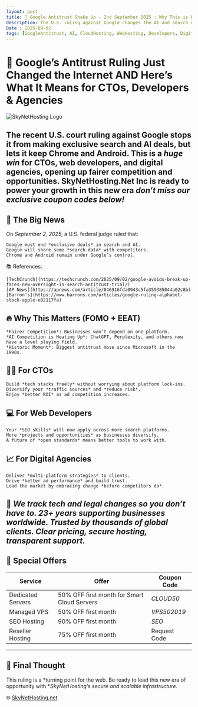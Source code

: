 ```yaml
---
layout: post
title: 🚀 Google Antitrust Shake Up - 2nd September 2025 : Why This is Huge for CTOs, Developers, and Agencies  
description: The U.S. ruling against Google changes the AI and search market. Here’s how CTOs, devs, and agencies can leverage this shift  and save big with SkyNetHosting.Net Inc  coupon codes.  
Date : 2025-09-02
tags: [GoogleAntitrust, AI, CloudHosting, WebHosting, Developers, DigitalAgency, Startup, SkyNetHosting, SEO, CloudComputing]  
---
```

# 🚀 Google’s Antitrust Ruling Just Changed the Internet AND Here’s What It Means for CTOs, Developers & Agencies

![SkyNetHosting Logo](https://path-to-your-logo.png)
## The recent U.S. court ruling against Google stops it from making exclusive search and AI deals, but lets it keep Chrome and Android.  This is a *huge win* for CTOs, web developers, and digital agencies, opening up fairer competition and opportunities. SkyNetHosting.Net Inc is ready to power your growth in this new era *don’t miss our exclusive coupon codes below!*

## 📢 The Big News
On *September 2, 2025*, a U.S. federal judge ruled that:

    Google must end *exclusive deals* in search and AI.
    Google will share some *search data* with competitors.
    Chrome and Android remain under Google’s control.


📚 References:  

    [TechCrunch](https://techcrunch.com/2025/09/02/google-avoids-break-up-faces-new-oversight-in-search-antitrust-trial/)
    [AP News](https://apnews.com/article/846916fda0943c5fa359385044a02c8b)
    [Barron’s](https://www.barrons.com/articles/google-ruling-alphabet-stock-apple-e82117fa)



## 🔥 Why This Matters (FOMO + EEAT)

    *Fairer Competition*: Businesses won’t depend on one platform.
    *AI Competition is Heating Up*: ChatGPT, Perplexity, and others now have a level playing field.
    *Historic Moment*: Biggest antitrust move since Microsoft in the 1990s.


## 👨‍💻 For CTOs

    Build *tech stacks freely* without worrying about platform lock-ins.
    Diversify your *traffic sources* and *reduce risk*.
    Enjoy *better ROI* as ad competition increases.



## 💻 For Web Developers

    Your *SEO skills* will now apply across more search platforms.
    More *projects and opportunities* as businesses diversify.
    A future of *open standards* means better tools to work with.


## 📈 For Digital Agencies

    Deliver *multi-platform strategies* to clients.
    Drive *better ad performance* and build trust.
    Lead the market by embracing change *before competitors do*.

## 🔐 *We track tech and legal changes so you don’t have to. 23+ years supporting businesses worldwide. Trusted by thousands of global clients. Clear pricing, secure hosting, transparent support.*

## 🎁 Special Offers
| Service               | Offer                                            | Coupon Code   |
|----------------------|--------------------------------------------------|--------------|
| Dedicated Servers    | 50% OFF first month for Smart Cloud Servers      | *CLOUD50*  |
| Managed VPS          | 50% OFF first month                             | *VPS502019*|
| SEO Hosting          | 90% OFF first month                             | *SEO*      |
| Reseller Hosting     | 75% OFF first month                             | Request Code |

---

## 💬 Final Thought
This ruling is a *turning point for the web. Be ready to lead this new era of opportunity with **SkyNetHosting’s secure and scalable infrastructure*.  

🌐 [SkyNetHosting.net](https://skynethosting.net/)  


